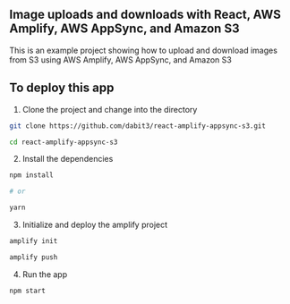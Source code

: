 ## Image uploads and downloads with React, AWS Amplify, AWS AppSync, and Amazon S3

This is an example project showing how to upload and download images from S3 using AWS Amplify, AWS AppSync, and Amazon S3

## To deploy this app

1. Clone the project and change into the directory

```sh
git clone https://github.com/dabit3/react-amplify-appsync-s3.git

cd react-amplify-appsync-s3
```

2. Install the dependencies

```sh
npm install

# or

yarn
```

3. Initialize and deploy the amplify project

```sh
amplify init

amplify push
```

4. Run the app

```sh
npm start
```